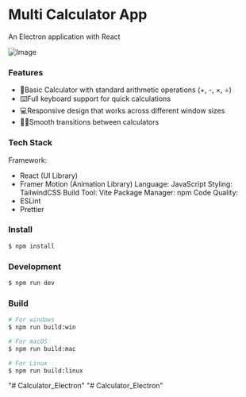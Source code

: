 # Multi Calculator App

An Electron application with React

![Image](https://github.com/user-attachments/assets/e2d6fbc4-988f-46ab-bf9e-fa546e92da44)

### Features
- 📱Basic Calculator with standard arithmetic operations (+, -, ×, ÷)
- ⌨️Full keyboard support for quick calculations
- 💻Responsive design that works across different window sizes
- 👍🏻Smooth transitions between calculators

### Tech Stack
Framework:
- React (UI Library)
- Framer Motion (Animation Library)
Language: JavaScript
Styling: TailwindCSS
Build Tool: Vite
Package Manager: npm
Code Quality:
- ESLint
- Prettier

### Install

```bash
$ npm install
```

### Development

```bash
$ npm run dev
```

### Build

```bash
# For windows
$ npm run build:win

# For macOS
$ npm run build:mac

# For Linux
$ npm run build:linux
```
"# Calculator_Electron" 
"# Calculator_Electron" 
